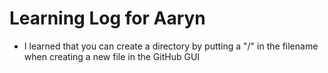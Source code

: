 # Learning Log for Aaryn
- I learned that you can create a directory by putting a "/" in the filename when creating a new file in the GitHub GUI
